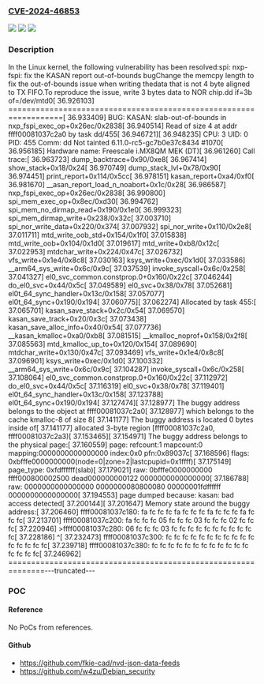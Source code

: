 ### [CVE-2024-46853](https://cve.mitre.org/cgi-bin/cvename.cgi?name=CVE-2024-46853)
![](https://img.shields.io/static/v1?label=Product&message=Linux&color=blue)
![](https://img.shields.io/static/v1?label=Version&message=a5356aef6a90%3C%20aa05db44db5f%20&color=brighgreen)
![](https://img.shields.io/static/v1?label=Vulnerability&message=n%2Fa&color=brighgreen)

### Description

In the Linux kernel, the following vulnerability has been resolved:spi: nxp-fspi: fix the KASAN report out-of-bounds bugChange the memcpy length to fix the out-of-bounds issue when writing thedata that is not 4 byte aligned to TX FIFO.To reproduce the issue, write 3 bytes data to NOR chip.dd if=3b of=/dev/mtd0[   36.926103] ==================================================================[   36.933409] BUG: KASAN: slab-out-of-bounds in nxp_fspi_exec_op+0x26ec/0x2838[   36.940514] Read of size 4 at addr ffff00081037c2a0 by task dd/455[   36.946721][   36.948235] CPU: 3 UID: 0 PID: 455 Comm: dd Not tainted 6.11.0-rc5-gc7b0e37c8434 #1070[   36.956185] Hardware name: Freescale i.MX8QM MEK (DT)[   36.961260] Call trace:[   36.963723]  dump_backtrace+0x90/0xe8[   36.967414]  show_stack+0x18/0x24[   36.970749]  dump_stack_lvl+0x78/0x90[   36.974451]  print_report+0x114/0x5cc[   36.978151]  kasan_report+0xa4/0xf0[   36.981670]  __asan_report_load_n_noabort+0x1c/0x28[   36.986587]  nxp_fspi_exec_op+0x26ec/0x2838[   36.990800]  spi_mem_exec_op+0x8ec/0xd30[   36.994762]  spi_mem_no_dirmap_read+0x190/0x1e0[   36.999323]  spi_mem_dirmap_write+0x238/0x32c[   37.003710]  spi_nor_write_data+0x220/0x374[   37.007932]  spi_nor_write+0x110/0x2e8[   37.011711]  mtd_write_oob_std+0x154/0x1f0[   37.015838]  mtd_write_oob+0x104/0x1d0[   37.019617]  mtd_write+0xb8/0x12c[   37.022953]  mtdchar_write+0x224/0x47c[   37.026732]  vfs_write+0x1e4/0x8c8[   37.030163]  ksys_write+0xec/0x1d0[   37.033586]  __arm64_sys_write+0x6c/0x9c[   37.037539]  invoke_syscall+0x6c/0x258[   37.041327]  el0_svc_common.constprop.0+0x160/0x22c[   37.046244]  do_el0_svc+0x44/0x5c[   37.049589]  el0_svc+0x38/0x78[   37.052681]  el0t_64_sync_handler+0x13c/0x158[   37.057077]  el0t_64_sync+0x190/0x194[   37.060775][   37.062274] Allocated by task 455:[   37.065701]  kasan_save_stack+0x2c/0x54[   37.069570]  kasan_save_track+0x20/0x3c[   37.073438]  kasan_save_alloc_info+0x40/0x54[   37.077736]  __kasan_kmalloc+0xa0/0xb8[   37.081515]  __kmalloc_noprof+0x158/0x2f8[   37.085563]  mtd_kmalloc_up_to+0x120/0x154[   37.089690]  mtdchar_write+0x130/0x47c[   37.093469]  vfs_write+0x1e4/0x8c8[   37.096901]  ksys_write+0xec/0x1d0[   37.100332]  __arm64_sys_write+0x6c/0x9c[   37.104287]  invoke_syscall+0x6c/0x258[   37.108064]  el0_svc_common.constprop.0+0x160/0x22c[   37.112972]  do_el0_svc+0x44/0x5c[   37.116319]  el0_svc+0x38/0x78[   37.119401]  el0t_64_sync_handler+0x13c/0x158[   37.123788]  el0t_64_sync+0x190/0x194[   37.127474][   37.128977] The buggy address belongs to the object at ffff00081037c2a0[   37.128977]  which belongs to the cache kmalloc-8 of size 8[   37.141177] The buggy address is located 0 bytes inside of[   37.141177]  allocated 3-byte region [ffff00081037c2a0, ffff00081037c2a3)[   37.153465][   37.154971] The buggy address belongs to the physical page:[   37.160559] page: refcount:1 mapcount:0 mapping:0000000000000000 index:0x0 pfn:0x89037c[   37.168596] flags: 0xbfffe0000000000(node=0|zone=2|lastcpupid=0x1ffff)[   37.175149] page_type: 0xfdffffff(slab)[   37.179021] raw: 0bfffe0000000000 ffff000800002500 dead000000000122 0000000000000000[   37.186788] raw: 0000000000000000 0000000080800080 00000001fdffffff 0000000000000000[   37.194553] page dumped because: kasan: bad access detected[   37.200144][   37.201647] Memory state around the buggy address:[   37.206460]  ffff00081037c180: fa fc fc fc fa fc fc fc fa fc fc fc fa fc fc fc[   37.213701]  ffff00081037c200: fa fc fc fc 05 fc fc fc 03 fc fc fc 02 fc fc fc[   37.220946] >ffff00081037c280: 06 fc fc fc 03 fc fc fc fc fc fc fc fc fc fc fc[   37.228186]                                ^[   37.232473]  ffff00081037c300: fc fc fc fc fc fc fc fc fc fc fc fc fc fc fc fc[   37.239718]  ffff00081037c380: fc fc fc fc fc fc fc fc fc fc fc fc fc fc fc fc[   37.246962] ==============================================================---truncated---

### POC

#### Reference
No PoCs from references.

#### Github
- https://github.com/fkie-cad/nvd-json-data-feeds
- https://github.com/w4zu/Debian_security

